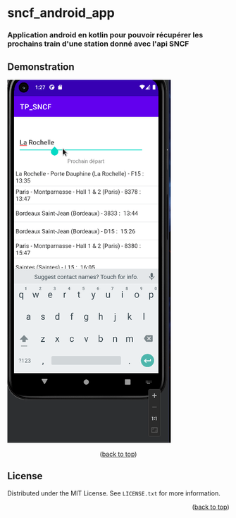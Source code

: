 # sncf_android_app


### Application android en kotlin pour pouvoir récupérer les prochains train d'une station donné avec l'api SNCF


<!-- USAGE EXAMPLES -->
## Demonstration

![](https://github.com/bash62/sncf_android_app/blob/main/app.gif)

<p align="center">(<a href="#readme-top">back to top</a>)</p>



<!-- LICENSE -->
## License

Distributed under the MIT License. See `LICENSE.txt` for more information.

<p align="right">(<a href="#readme-top">back to top</a>)</p>


